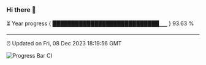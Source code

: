 ### Hi there 👋

⏳ Year progress { ████████████████████████████▁▁ } 93.63 %

---

⏰ Updated on Fri, 08 Dec 2023 18:19:56 GMT

![Progress Bar CI](https://github.com/liununu/liununu/workflows/Progress%20Bar%20CI/badge.svg)
